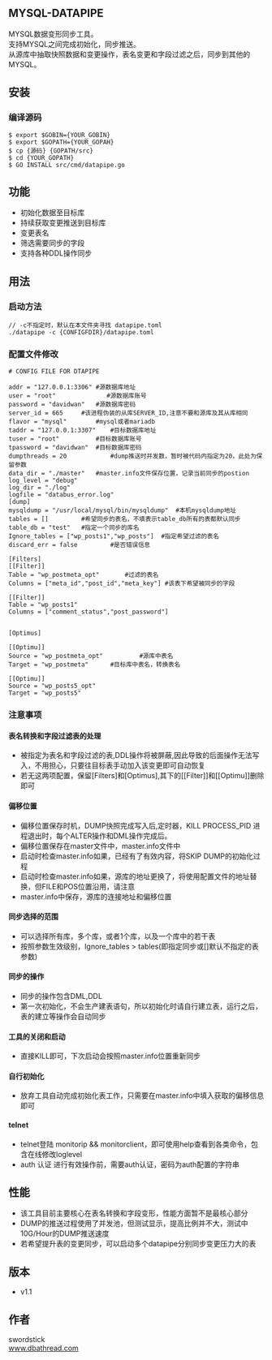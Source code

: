 ## MYSQL-DATAPIPE

MYSQL数据变形同步工具。<br>
支持MYSQL之间完成初始化，同步推送。<br>
从源库中抽取快照数据和变更操作，表名变更和字段过滤之后，同步到其他的MYSQL。<br>


## 安装


### 编译源码

```
$ export $GOBIN={YOUR_GOBIN}
$ export $GOPATH={YOUR_GOPAH}
$ cp {源码} {GOPATH/src}
$ cd {YOUR_GOPATH}
$ GO INSTALL src/cmd/datapipe.go
```

## 功能

* 初始化数据至目标库
* 持续获取变更推送到目标库
* 变更表名
* 筛选需要同步的字段
* 支持各种DDL操作同步

## 用法

### 启动方法

```
// -c不指定时，默认在本文件夹寻找 datapipe.toml
./datapipe -c {CONFIGFDIR}/datapipe.toml 
```


### 配置文件修改

```
# CONFIG FILE FOR DTAPIPE

addr = "127.0.0.1:3306"	#源数据库地址
user = "root"			   #源数据库账号
password = "davidwan"	#源数据库密码
server_id = 665		#该进程伪装的从库SERVER_ID,注意不要和源库及其从库相同
flavor = "mysql"		#mysql或者mariadb
taddr = "127.0.0.1:3307"	#目标数据库地址
tuser = "root"			#目标数据库账号
tpassword = "davidwan"	#目标数据库密码
dumpthreads = 20			#dump推送时并发数，暂时被代码内指定为20，此处为保留参数
data_dir = "./master"	#master.info文件保存位置，记录当前同步的postion
log_level = "debug"
log_dir = "./log"
logfile = "databus_error.log"
[dump]		
mysqldump = "/usr/local/mysql/bin/mysqldump"  #本机mysqldump地址
tables = []			#希望同步的表名，不填表示table_db所有的表都默认同步
table_db = "test"	#指定一个同步的库名
Ignore_tables = ["wp_posts1","wp_posts"]  #指定希望过滤的表名
discard_err = false			#是否错误信息

[Filters]
[[Filter]]
Table = "wp_postmeta_opt"		#过滤的表名
Columns = ["meta_id","post_id","meta_key"] #该表下希望被同步的字段

[[Filter]]
Table = "wp_posts1"
Columns = ["comment_status","post_password"]


[Optimus]

[[Optimu]]
Source = "wp_postmeta_opt"			#源库中表名
Target = "wp_postmeta"		#目标库中表名，转换表名

[[Optimu]]
Source = "wp_posts5_opt"
Target = "wp_posts5"
```

### 注意事项

#### 表名转换和字段过滤表的处理

* 被指定为表名和字段过滤的表,DDL操作将被屏蔽,因此导致的后面操作无法写入，不用担心，只要往目标表手动加入该变更即可自动恢复
* 若无这两项配置，保留[Filters]和[Optimus],其下的[[Filter]]和[[Optimu]]删除即可

#### 偏移位置

* 偏移位置保存时机，DUMP快照完成写入后,定时器，KILL PROCESS_PID 进程退出时，每个ALTER操作和DML操作完成后。
* 偏移位置保存在master文件中，master.info文件中
* 启动时检查master.info如果，已经有了有效内容，将SKIP DUMP的初始化过程
* 启动时检查master.info如果，源库的地址更换了，将使用配置文件的地址替换，但FILE和POS位置沿用，请注意
* master.info中保存，源库的连接地址和偏移位置

#### 同步选择的范围

 
* 可以选择所有库，多个库，或者1个库，以及一个库中的若干表
* 按照参数生效级别，Ignore_tables > tables(即指定同步或[]默认不指定的表参数) 


#### 同步的操作

* 同步的操作包含DML,DDL
* 第一次初始化，不会生产建表语句，所以初始化时请自行建立表，运行之后，表的建立等操作会自动同步

#### 工具的关闭和启动

* 直接KILL即可，下次启动会按照master.info位置重新同步

#### 自行初始化

* 放弃工具自动完成初始化表工作，只需要在master.info中填入获取的偏移信息即可

#### telnet 

* telnet登陆 monitorip && monitorclient，即可使用help查看到各类命令，包含在线修改loglevel
* auth 认证 进行有效操作前，需要auth认证，密码为auth配置的字符串

## 性能

* 该工具目前主要核心在表名转换和字段变形，性能方面暂不是最核心部分
* DUMP的推送过程使用了并发池，但测试显示，提高比例并不大，测试中10G/Hour的DUMP推送速度
* 若希望提升表的变更同步，可以启动多个datapipe分别同步变更压力大的表

## 版本

* v1.1



## 作者

swordstick<br>
www.dbathread.com
